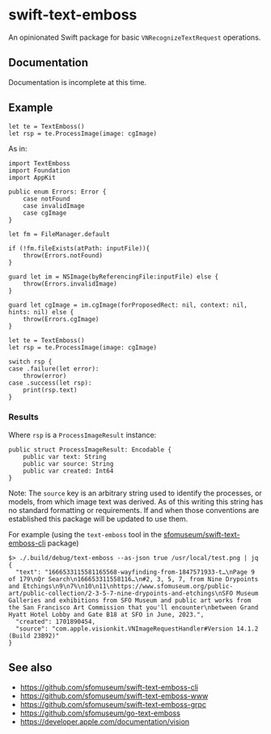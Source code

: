 # swift-text-emboss

An opinionated Swift package for basic `VNRecognizeTextRequest` operations.

## Documentation

Documentation is incomplete at this time.

## Example

```
let te = TextEmboss()
let rsp = te.ProcessImage(image: cgImage)
```

As in:

```
import TextEmboss
import Foundation
import AppKit

public enum Errors: Error {
    case notFound
    case invalidImage
    case cgImage
}

let fm = FileManager.default

if (!fm.fileExists(atPath: inputFile)){
    throw(Errors.notFound)
}

guard let im = NSImage(byReferencingFile:inputFile) else {
    throw(Errors.invalidImage)
}

guard let cgImage = im.cgImage(forProposedRect: nil, context: nil, hints: nil) else {
    throw(Errors.cgImage)
}

let te = TextEmboss()
let rsp = te.ProcessImage(image: cgImage)

switch rsp {
case .failure(let error):
    throw(error)
case .success(let rsp):
    print(rsp.text)
}
```

### Results

Where `rsp` is a `ProcessImageResult` instance:

```
public struct ProcessImageResult: Encodable {
    public var text: String
    public var source: String
    public var created: Int64
}
```

Note: The `source` key is an arbitrary string used to identify the processes, or models, from which image text was derived. As of this writing this string has no standard formatting or requirements. If and when those conventions are established this package will be updated to use them.

For example (using the `text-emboss` tool in the [sfomuseum/swift-text-emboss-cli](https://github.com/sfomuseum/swift-image-emboss-cli) package)

```
$> ./.build/debug/text-emboss --as-json true /usr/local/test.png | jq
{
  "text": "1666533115581165568-wayfinding-from-1847571933-t…\nPage 9 of 179\nQr Search\n166653311558116…\n#2, 3, 5, 7, from Nine Drypoints and Etchings\n9\n7%\n10\n11\nhttps://www.sfomuseum.org/public-art/public-collection/2-3-5-7-nine-drypoints-and-etchings\nSFO Museum Galleries and exhibitions from SFO Museum and public art works from the San Francisco Art Commission that you'll encounter\nbetween Grand Hyatt Hotel Lobby and Gate B18 at SFO in June, 2023.",
  "created": 1701890454,
  "source": "com.apple.visionkit.VNImageRequestHandler#Version 14.1.2 (Build 23B92)"
}
``` 

## See also

* https://github.com/sfomuseum/swift-text-emboss-cli
* https://github.com/sfomuseum/swift-text-emboss-www
* https://github.com/sfomuseum/swift-text-emboss-grpc
* https://github.com/sfomuseum/go-text-emboss
* https://developer.apple.com/documentation/vision
